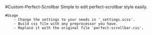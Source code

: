 #Custom-Perfect-Scrollbar
    Simple to edit perfect-scrollbar style easily.

    #Usage
        - Change the settings to your needs in '_settings.scss'.
        - Build css file with any preprocessor you have.
        - Replace it with the original file 'perfect-scrollbar.css'.
